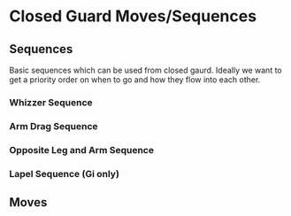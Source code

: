 # Closed Guard Moves/Sequences


## Sequences
Basic sequences which can be used from closed gaurd. Ideally we want to get a priority order on when to go and how they flow into each other.

### Whizzer Sequence


### Arm Drag Sequence


### Opposite Leg and Arm Sequence


### Lapel Sequence (Gi only)

## Moves

